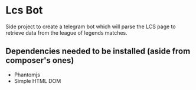 # Lcs Bot

Side project to create a telegram bot which will parse the LCS page to retrieve
data from the league of legends matches.

## Dependencies needed to be installed (aside from composer's ones)
* Phantomjs
* Simple HTML DOM

